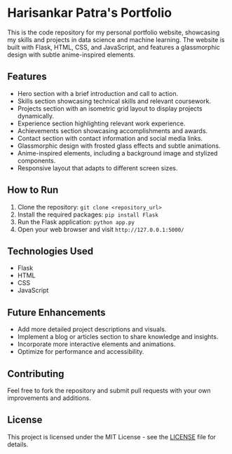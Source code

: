 # Harisankar Patra's Portfolio

This is the code repository for my personal portfolio website, showcasing my skills and projects in data science and machine learning. The website is built with Flask, HTML, CSS, and JavaScript, and features a glassmorphic design with subtle anime-inspired elements.

## Features

*   Hero section with a brief introduction and call to action.
*   Skills section showcasing technical skills and relevant coursework.
*   Projects section with an isometric grid layout to display projects dynamically.
*   Experience section highlighting relevant work experience.
*   Achievements section showcasing accomplishments and awards.
*   Contact section with contact information and social media links.
*   Glassmorphic design with frosted glass effects and subtle animations.
*   Anime-inspired elements, including a background image and stylized components.
*   Responsive layout that adapts to different screen sizes.

## How to Run

1.  Clone the repository: `git clone <repository_url>`
2.  Install the required packages: `pip install Flask`
3.  Run the Flask application: `python app.py`
4.  Open your web browser and visit `http://127.0.0.1:5000/`

## Technologies Used

*   Flask
*   HTML
*   CSS
*   JavaScript

## Future Enhancements

*   Add more detailed project descriptions and visuals.
*   Implement a blog or articles section to share knowledge and insights.
*   Incorporate more interactive elements and animations.
*   Optimize for performance and accessibility.

## Contributing

Feel free to fork the repository and submit pull requests with your own improvements and additions.

## License

This project is licensed under the MIT License - see the [LICENSE](LICENSE) file for details.
